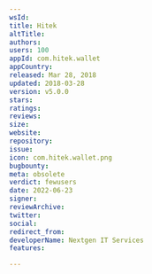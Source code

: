 ```yaml
---
wsId: 
title: Hitek
altTitle: 
authors: 
users: 100
appId: com.hitek.wallet
appCountry: 
released: Mar 28, 2018
updated: 2018-03-28
version: v5.0.0
stars: 
ratings: 
reviews: 
size: 
website: 
repository: 
issue: 
icon: com.hitek.wallet.png
bugbounty: 
meta: obsolete
verdict: fewusers
date: 2022-06-23
signer: 
reviewArchive: 
twitter: 
social: 
redirect_from: 
developerName: Nextgen IT Services
features: 

---
```


